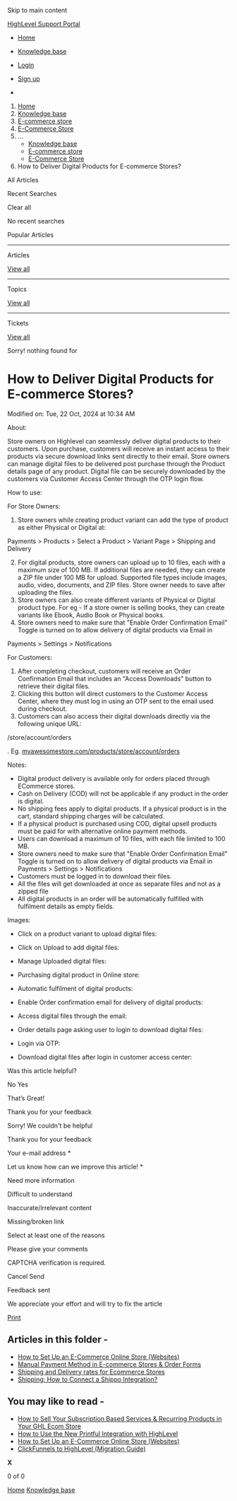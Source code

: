 Skip to main content

[ HighLevel Support Portal ](https://help.gohighlevel.com)

  * [ Home ](/support/home)
  * [ Knowledge base ](/support/solutions)

  * [Login](/support/login)
  * [Sign up](/support/signup)
  * 

  1. [Home](/support/home)
  2. [Knowledge base](/support/solutions)
  3. [E-commerce store](/support/solutions/155000000059)
  4. [E-Commerce Store](/support/solutions/folders/155000000182)
  5. ... 
     * [Knowledge base](/support/solutions)
     * [E-commerce store](/support/solutions/155000000059)
     * [E-Commerce Store](/support/solutions/folders/155000000182)
  6. How to Deliver Digital Products for E-commerce Stores?

All  Articles 

Recent Searches

Clear all

No recent searches

Popular Articles

* * *

Articles

[View all](/support/search/solutions)

* * *

Topics

[View all](/support/search/topics)

* * *

Tickets

[View all](/support/search/tickets)

Sorry! nothing found for   

# How to Deliver Digital Products for E-commerce Stores?

Modified on: Tue, 22 Oct, 2024 at 10:34 AM

About: 

Store owners on Highlevel can seamlessly deliver digital products to their customers. Upon purchase, customers will receive an instant access to their products via secure download links sent directly to their email. Store owners can manage digital files to be delivered post purchase through the Product details page of any product. Digital file can be securely downloaded by the customers via Customer Access Center through the OTP login flow.

How to use:

For Store Owners:

  1. Store owners while creating product variant can add the type of product as either Physical or Digital at: 

Payments > Products > Select a Product > Variant Page > Shipping and Delivery

  2. For digital products, store owners can upload up to 10 files, each with a maximum size of 100 MB. If additional files are needed, they can create a ZIP file under 100 MB for upload. Supported file types include images, audio, video, documents, and ZIP files. Store owner needs to save after uploading the files.
  3. Store owners can also create different variants of Physical or Digital product type. For eg - If a store owner is selling books, they can create variants like Ebook, Audio Book or Physical books.
  4. Store owners need to make sure that "Enable Order Confirmation Email" Toggle is turned on to allow delivery of digital products via Email in 

Payments > Settings > Notifications

For Customers:

  1. After completing checkout, customers will receive an Order Confirmation Email that includes an "Access Downloads" button to retrieve their digital files.
  2. Clicking this button will direct customers to the Customer Access Center, where they must log in using an OTP sent to the email used during checkout.
  3. Customers can also access their digital downloads directly via the following unique URL: 

<storeurl>/store/account/orders

 . Eg. [myawesomestore.com/products/store/account/orders](http://myawesomestore.com/products/store/account/orders)

Notes:

  * Digital product delivery is available only for orders placed through ECommerce stores.
  * Cash on Delivery (COD) will not be applicable if any product in the order is digital.
  * No shipping fees apply to digital products. If a physical product is in the cart, standard shipping charges will be calculated.
  * If a physical product is purchased using COD, digital upsell products must be paid for with alternative online payment methods.
  * Users can download a maximum of 10 files, with each file limited to 100 MB.
  * Store owners need to make sure that "Enable Order Confirmation Email" Toggle is turned on to allow delivery of digital products via Email in Payments > Settings > Notifications
  * Customers must be logged in to download their files.
  * All the files will get downloaded at once as separate files and not as a zipped file
  * All digital products in an order will be automatically fulfilled with fulfilment details as empty fields.

Images:

  * Click on a product variant to upload digital files:

  * Click on Upload to add digital files:

  * Manage Uploaded digital files:

  * Purchasing digital product in Online store:

  * Automatic fulfilment of digital products:

  * Enable Order confirmation email for delivery of digital products:

  * Access digital files through the email:

  * Order details page asking user to login to download digital files:

  * Login via OTP:

  * Download digital files after login in customer access center:

Was this article helpful?

No  Yes 

That’s Great!

Thank you for your feedback

Sorry! We couldn't be helpful

Thank you for your feedback

Your e-mail address *

Let us know how can we improve this article! *

Need more information 

Difficult to understand 

Inaccurate/irrelevant content 

Missing/broken link 

Select at least one of the reasons 

Please give your comments 

CAPTCHA verification is required. 

Cancel  Send 

Feedback sent

We appreciate your effort and will try to fix the article

[Print](javascript:print\(\))

## Articles in this folder -

  * [How to Set Up an E-Commerce Online Store (Websites)](/support/solutions/articles/155000001157-how-to-set-up-an-e-commerce-online-store-websites-)
  * [Manual Payment Method in E-commerce Stores & Order Forms](/support/solutions/articles/155000002897-manual-payment-method-in-e-commerce-stores-order-forms)
  * [Shipping and Delivery rates for Ecommerce Stores](/support/solutions/articles/155000002842-shipping-and-delivery-rates-for-ecommerce-stores)
  * [Shipping: How to Connect a Shippo Integration?](/support/solutions/articles/155000003109-shipping-how-to-connect-a-shippo-integration-)

## You may like to read -

  * [How to Sell Your Subscription Based Services & Recurring Products in Your GHL Ecom Store](/support/solutions/articles/155000002833-how-to-sell-your-subscription-based-services-recurring-products-in-your-ghl-ecom-store)
  * [How to Use the New Printful Integration with HighLevel](/support/solutions/articles/155000002602-how-to-use-the-new-printful-integration-with-highlevel)
  * [How to Set Up an E-Commerce Online Store (Websites)](/support/solutions/articles/155000001157-how-to-set-up-an-e-commerce-online-store-websites-)
  * [ClickFunnels to HighLevel (Migration Guide)](/support/solutions/articles/155000003389-clickfunnels-to-highlevel-migration-guide-)

**X**

0 of 0 []()

[Home](/support/home) [Knowledge base](/support/solutions)
